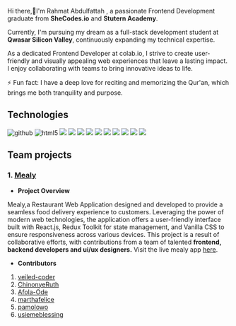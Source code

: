 Hi there,👋I'm Rahmat Abdulfattah , a passionate Frontend Development graduate from **SheCodes.io** and **Stutern Academy**. 

Currently, I'm pursuing my dream as a full-stack development student at **Qwasar Silicon Valley**, continuously expanding my technical expertise.

As a dedicated Frontend Developer at colab.io, I strive to create user-friendly and visually appealing web experiences that leave a lasting impact. I enjoy collaborating with teams to bring innovative ideas to life.

⚡ Fun fact: I have a deep love for reciting and memorizing the Qur'an, which brings me both tranquility and purpose.



## Technologies

![github](https://img.shields.io/badge/GitHub-000000?style=for-the-badge&logo=GitHub&logoColor=white)
![html5](https://img.shields.io/badge/html5-red?style=for-the-badge&logo=html5&logoColor=white)
![](https://img.shields.io/badge/css3-1572B6?style=for-the-badge&logo=css3&logoColor=white)
![](https://img.shields.io/badge/sass-F4C2C2?style=for-the-badge&logo=Sass&logoColor=CC6699)
![](https://img.shields.io/badge/bootstrap-C2C2F4?style=for-the-badge&logo=Bootstrap&logoColor=7952B3)
![](https://img.shields.io/badge/javascript-F7DF1E?style=for-the-badge&logo=javascript&logoColor=black)
![](https://img.shields.io/badge/react-282B31?style=for-the-badge&logo=React&logoColor=61DAFB)
![](https://img.shields.io/badge/-1F305E?style=for-the-badge&logo=C&logoColor=A8B9CC)
![](https://img.shields.io/badge/ruby-FFC0CB?style=for-the-badge&logo=Ruby&logoColor=CC342D)
![](https://img.shields.io/badge/sinatra-00693E?style=for-the-badge&logo=Rubysinatra&logoColor=000000)
![](https://img.shields.io/badge/sqlITE-ADD8E6?style=for-the-badge&logo=SQLite&logoColor=003B57)
![](https://img.shields.io/badge/postman-FFFDD0?style=for-the-badge&logo=postman&logoColor=F76935)
## Team projects

### **1. [Mealy](https://github.com/Stutern-Project-23/Group-3-Mealy-Project-Team-4A/tree/dev)**

- **Project Overview**

Mealy,a Restaurant Web Application designed and developed to provide a seamless food delivery experience to customers. Leveraging the power of modern web technologies, the application offers a user-friendly interface built with React.js, Redux Toolkit for state management, and Vanilla CSS to ensure responsiveness across various devices. This project is a result of collaborative efforts, with contributions from a team of talented **frontend, backend developers and ui/ux designers.** 
Visit the live mealy app [here](www.mealy4u.netlify.app).

- **Contributors**
1. [veiled-coder](https://github.com/veiled-coder)
2. [ChinonyeRuth](https://github.com/ChinonyeRuth)
3. [Afola-Ode](https://github.com/Afola-Ode)
4. [marthafelice](https://github.com/marthafelice)
5. [pamolowo](https://github.com/pamolowo)
6. [usiemeblessing](https://github.com/usiemeblessing)




